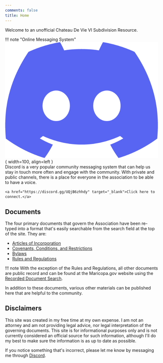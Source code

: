 ```yaml
---
comments: false
title: Home
---
```

Welcome to an unofficial Chateau De Vie VI Subdivision Resource.  

!!! note "Online Messaging System"
    ![Image](media/discord.png){ width=100, align=left }  
    Discord is a very popular community messaging system that can help us stay in touch more often and engage with the community.  With private and public channels, there is a place for everyone in the association to be able to have a voice.

    <a href="https://discord.gg/UQjB6zhhdy" target="_blank">Click here to connect.</a>

## Documents

The four primary documents that govern the Association have been re-typed into a format that's easily searchable from the search field at the top of the site.  They are:

  * [Articles of Incorporation](Governing-Documents/Articles-of-Incorporation/01-Introduction.md)
  * [Covenants, Conditions, and Restrictions](Governing-Documents/Declaration-of-Covenants-Conditions-and-Restrictions/00intro.md)
  * [Bylaws](Governing-Documents/Bylaws/Article-1.md)
  * [Rules and Regulations](Governing-Documents/Rules-and-Regulations/section-01.md)

!!! note
    With the exception of the Rules and Regulations, all other documents are public record and can be found at the Maricopa.gov website using the <a href="https://recorder.maricopa.gov/recdocdata/" target="_blank">Recorded Document Search</a>.

In addition to these documents, various other materials can be published here that are helpful to the community.

## Disclaimers

This site was created in my free time at my own expense.  I am not an attorney and am not providing legal advice, nor legal interpretation of the governing documents. This site is for informational purposes only and is not currently considered an official source for such information, although I'll do my best to make sure the information is as up to date as possible.

If you notice something that's incorrect, please let me know by messaging me through <a href="https://discord.gg/UQjB6zhhdy" target="_blank">Discord</a>.